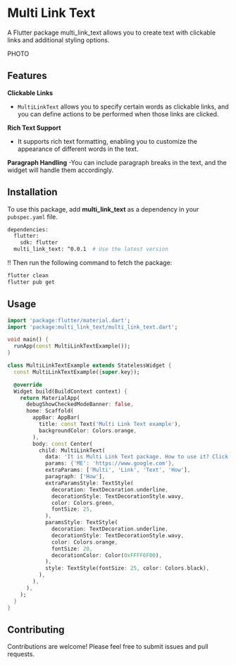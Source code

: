 # Multi Link Text

A Flutter package multi_link_text allows you to create text with clickable links and additional styling options.

PHOTO

## Features

**Clickable Links**
- `MultiLinkText` allows you to specify certain words as clickable links, and you can define actions to be performed when those links are clicked.

**Rich Text Support**
- It supports rich text formatting, enabling you to customize the appearance of different words in the text.

**Paragraph Handling**
-You can include paragraph breaks in the text, and the widget will handle them accordingly.


## Installation

To use this package, add **multi_link_text** as a dependency in your `pubspec.yaml` file.

```bash
dependencies:
  flutter:
    sdk: flutter
  multi_link_text: ^0.0.1  # Use the latest version
```
‼️ Then run the following command to fetch the package:

```bash
flutter clean
flutter pub get
```


## Usage


```dart
import 'package:flutter/material.dart';
import 'package:multi_link_text/multi_link_text.dart';

void main() {
  runApp(const MultiLinkTextExample());
}

class MultiLinkTextExample extends StatelessWidget {
  const MultiLinkTextExample({super.key});

  @override
  Widget build(BuildContext context) {
    return MaterialApp(
      debugShowCheckedModeBanner: false,
      home: Scaffold(
        appBar: AppBar(
          title: const Text('Multi Link Text example'),
          backgroundColor: Colors.orange,
        ),
        body: const Center(
          child: MultiLinkText(
            data: 'It is Multi Link Text package. How to use it? Click ME !',
            params: {'ME': 'https://www.google.com'},
            extraParams: ['Multi', 'Link', 'Text', 'How'],
            paragraph: ['How'],
            extraParamsStyle: TextStyle(
              decoration: TextDecoration.underline,
              decorationStyle: TextDecorationStyle.wavy,
              color: Colors.green,
              fontSize: 25,
            ),
            paramsStyle: TextStyle(
              decoration: TextDecoration.underline,
              decorationStyle: TextDecorationStyle.wavy,
              color: Colors.orange,
              fontSize: 20,
              decorationColor: Color(0xFFFF6F00),
            ),
            style: TextStyle(fontSize: 25, color: Colors.black),
          ),
        ),
      ),
    );
  }
}


```

## Contributing

Contributions are welcome! Please feel free to submit issues and pull requests.